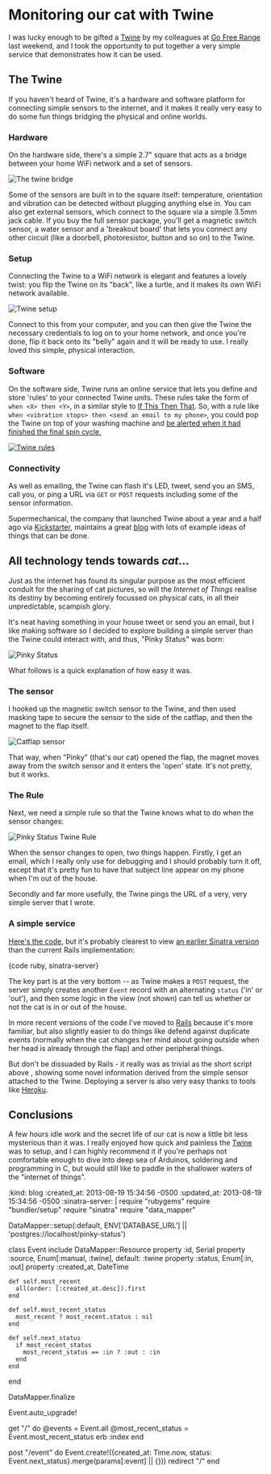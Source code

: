 Monitoring our cat with Twine
=============================

I was lucky enough to be gifted a [Twine][] by my colleagues at [Go Free Range](http://gofreerange.com) last weekend, and I took the opportunity to put together a very simple service that demonstrates how it can be used.

## The Twine

If you haven't heard of Twine, it's a hardware and software platform for connecting simple sensors to the internet, and it makes it really very easy to do some fun things bridging the physical and online worlds.

### Hardware

On the hardware side, there's a simple 2.7" square that acts as a bridge between your home WiFi network and a set of sensors.

![The twine bridge](/images/twine.jpg)

Some of the sensors are built in to the square itself: temperature, orientation and vibration can be detected without plugging anything else in. You can also get external sensors, which connect to the square via a simple 3.5mm jack cable. If you buy the full sensor package, you'll get a magnetic switch sensor, a water sensor and a 'breakout board' that lets you connect any other circuit (like a doorbell, photoresistor, button and so on) to the Twine.

### Setup

Connecting the Twine to a WiFi network is elegant and features a lovely twist: you flip the Twine on its "back", like a turtle, and it makes its own WiFi network available.

![Twine setup](/images/twine-setup.png)

Connect to this from your computer, and you can then give the Twine the necessary credentials to log on to your home network, and once you're done, flip it back onto its "belly" again and it will be ready to use. I really loved this simple, physical interaction.

### Software

On the software side, Twine runs an online service that lets you define and store 'rules' to your connected Twine units. These rules take the form of `when <X> then <Y>`, in a similar style to [If This Then That][]. So, with a rule like `when <vibration stops> then <send an email to my phone>`, you could pop the Twine on top of your washing machine and [be alerted when it had finished the final spin cycle.](http://supermechanical.tumblr.com/post/41734304594/how-to-laundry)

[![Twine rules](/images/twine-rules.png)](http://supermechanical.tumblr.com/post/41734304594/how-to-laundry)


### Connectivity

As well as emailing, the Twine can flash it's LED, tweet, send you an SMS, call you, or ping a URL via `GET` or `POST` requests including some of the sensor information.

Supermechanical, the company that launched Twine about a year and a half ago via [Kickstarter][], maintains a great [blog] with lots of example ideas of things that can be done.


## All technology tends towards _cat_...

Just as the internet has found its singular purpose as the most efficient conduit for the sharing of cat pictures, so will the _Internet of Things_ realise its destiny by becoming entirely focussed on physical cats, in all their unpredictable, scampish glory.

It's neat having something in your house tweet or send you an email, but I like making software so I decided to explore building a simple server than the Twine could interact with, and thus, "Pinky Status" was born:

![Pinky Status](/images/pinky-status.png)

What follows is a quick explanation of how easy it was.

### The sensor

I hooked up the magnetic switch sensor to the Twine, and then used masking tape to secure the sensor to the side of the catflap, and then the magnet to the flap itself.

![Catflap sensor](/images/pinky-catflap-sensor.jpg)

That way, when "Pinky" (that's our cat) opened the flap, the magnet moves away from the switch sensor and it enters the 'open' state. It's not pretty, but it works.

### The Rule

Next, we need a simple rule so that the Twine knows what to do when the sensor changes:

![Pinky Status Twine Rule](/images/twine-pinky-rules.png)

When the sensor changes to open, two things happen. Firstly, I get an email, which I really only use for debugging and I should probably turn it off, except that it's pretty fun to have that subject line appear on my phone when I'm out of the house.

Secondly and far more usefully, the Twine pings the URL of a very, very simple server that I wrote.

### A simple service

[Here's the code](https://github.com/lazyatom/pinky-status), but it's probably clearest to view [an earlier Sinatra version](https://github.com/lazyatom/pinky-status/blob/4840df8130c487701288cead7519f0de6e3b64d8/app.rb) than the current Rails implementation:

{code ruby, sinatra-server}

The key part is at the very bottom -- as Twine makes a `POST` request, the server simply creates another `Event` record with an alternating `status` ('in' or 'out'), and then some logic in the view (not shown) can tell us whether or not the cat is in or out of the house.

In more recent versions of the code I've moved to [Rails][] because it's more familiar, but also slightly easier to do things like defend against duplicate events (normally when the cat changes her mind about going outside when her head is already through the flap) and other peripheral things.

But don't be dissuaded by Rails - it really was as trivial as the short script above , showing some novel information derived from the simple sensor attached to the Twine. Deploying a server is also very easy thanks to tools like [Heroku][].


## Conclusions

A few hours idle work and the secret life of our cat is now a little bit less mysterious than it was. I really enjoyed how quick and painless the [Twine][] was to setup, and I can highly recommend it if you're perhaps not comfortable enough to dive into deep sea of Arduinos, soldering and programming in C, but would still like to paddle in the shallower waters of the "internet of things".


[Twine]: http://supermechanical.com/twine/
[Kickstarter]: http://www.kickstarter.com/projects/supermechanical/twine-listen-to-your-world-talk-to-the-internet
[If This Then That]: http://ifttt.com
[community]: http://community.supermechanical.com/
[blog]: http://supermechanical.tumblr.com/
[Heroku]: https://heroku.com/
[Rails]: http://rubyonrails.org/

:kind: blog
:created_at: 2013-08-19 15:34:56 -0500
:updated_at: 2013-08-19 15:34:56 -0500
:sinatra-server: |
  require "rubygems"
  require "bundler/setup"
  require "sinatra"
  require "data_mapper"

  DataMapper::setup(:default, ENV['DATABASE_URL'] || 'postgres://localhost/pinky-status')

  class Event
    include DataMapper::Resource
    property :id, Serial
    property :source, Enum[:manual, :twine], default: :twine
    property :status, Enum[:in, :out]
    property :created_at, DateTime

    def self.most_recent
      all(order: [:created_at.desc]).first
    end

    def self.most_recent_status
      most_recent ? most_recent.status : nil
    end

    def self.next_status
      if most_recent_status
        most_recent_status == :in ? :out : :in
      end
    end
  end

  DataMapper.finalize

  Event.auto_upgrade!

  get "/" do
    @events = Event.all
    @most_recent_status = Event.most_recent_status
    erb :index
  end

  post "/event" do
    Event.create!({created_at: Time.now, status: Event.next_status}.merge(params[:event] || {}))
    redirect "/"
  end
